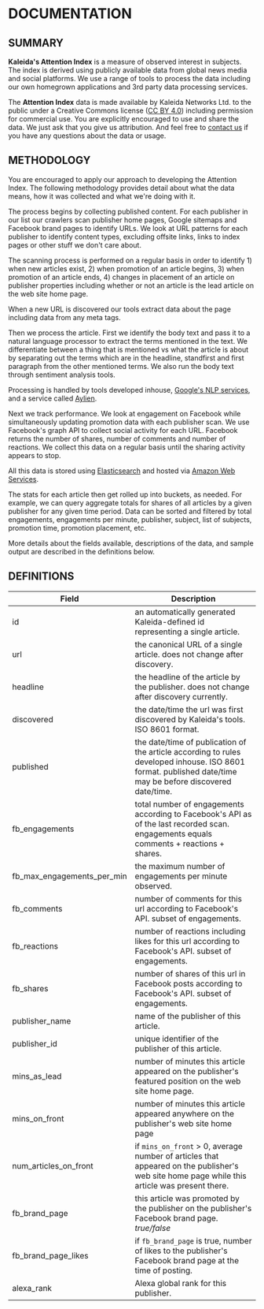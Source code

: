 # DOCUMENTATION #

## SUMMARY ##

**Kaleida's Attention Index** is a measure of observed interest in subjects. The index is derived using publicly available data from global news media and social platforms. We use a range of tools to process the data including our own homegrown applications and 3rd party data processing services.

The **Attention Index** data is made available by Kaleida Networks Ltd. to the public under a Creative Commons license ([CC BY 4.0](https://creativecommons.org/licenses/by/4.0/legalcode)) including permission for commercial use. You are explicitly encouraged to use and share the data. We just ask that you give us attribution. And feel free to [contact us](matt@kaleida.com) if you have any questions about the data or usage.

## METHODOLOGY ##

You are encouraged to apply our approach to developing the Attention Index. The following methodology provides detail about what the data means, how it was collected and what we're doing with it.

The process begins by collecting published content. For each publisher in our list our crawlers scan publisher home pages, Google sitemaps and Facebook brand pages to identify URLs. We look at URL patterns for each publisher to identify content types, excluding offsite links, links to index pages or other stuff we don't care about.

The scanning process is performed on a regular basis in order to identify 1) when new articles exist, 2) when promotion of an article begins, 3) when promotion of an article ends, 4) changes in placement of an article on publisher properties including whether or not an article is the lead article on the web site home page.

When a new URL is discovered our tools extract data about the page including data from any meta tags.

Then we process the article. First we identify the body text and pass it to a natural language processor to extract the terms mentioned in the text. We differentiate between a thing that is mentioned vs what the article is about by separating out the terms which are in the headline, standfirst and first paragraph from the other mentioned terms. We also run the body text through sentiment analysis tools.

Processing is handled by tools developed inhouse, [Google's NLP services](https://cloud.google.com/natural-language/), and a service called [Aylien](http://aylien.com/).

Next we track performance. We look at engagement on Facebook while simultaneously updating promotion data with each publisher scan. We use Facebook's graph API to collect social activity for each URL. Facebook returns the number of shares, number of comments and number of reactions. We collect this data on a regular basis until the sharing activity appears to stop.

All this data is stored using [Elasticsearch](https://www.elastic.co/) and hosted via [Amazon Web Services](https://aws.amazon.com/).

The stats for each article then get rolled up into buckets, as needed. For example, we can query aggregate totals for shares of all articles by a given publisher for any given time period. Data can be sorted and filtered by total engagements, engagements per minute, publisher, subject, list of subjects, promotion time, promotion placement, etc.

More details about the fields available, descriptions of the data, and sample output are described in the definitions below.

## DEFINITIONS ##

| Field        | Description |
| ------------- |-------------|
| id | an automatically generated Kaleida-defined id representing a single article. |
| url | the canonical URL of a single article. does not change after discovery.|
| headline | the headline of the article by the publisher. does not change after discovery currently.|
| discovered | the date/time the url was first discovered by Kaleida's tools. ISO 8601 format.|
| published | the date/time of publication of the article according to rules developed inhouse. ISO 8601 format. published date/time may be before discovered date/time.|
| fb_engagements | total number of engagements according to Facebook's API as of the last recorded scan. engagements equals comments + reactions + shares.|
| fb_max_engagements_per_min | the maximum number of engagements per minute observed.|
| fb_comments | number of comments for this url according to Facebook's API. subset of engagements.|
| fb_reactions |  number of reactions including likes for this url according to Facebook's API. subset of engagements.|
| fb_shares |  number of shares of this url in Facebook posts according to Facebook's API. subset of engagements.|
| publisher_name | name of the publisher of this article.|
| publisher_id | unique identifier of the publisher of this article.|
| mins_as_lead | number of minutes this article appeared on the publisher's featured position on the web site home page. |
| mins_on_front | number of minutes this article appeared anywhere on the publisher's web site home page |
| num_articles_on_front | if `mins_on_front` > 0, average number of articles that appeared on the publisher's web site home page while this article was present there. |
| fb_brand_page | this article was promoted by the publisher on the publisher's Facebook brand page. *true/false* |
| fb_brand_page_likes | if `fb_brand_page` is true, number of likes to the publisher's Facebook brand page at the time of posting. |
| alexa_rank | Alexa global rank for this publisher. |
